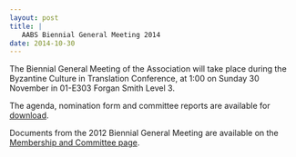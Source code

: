 ```yaml
---
layout: post
title: |
   AABS Biennial General Meeting 2014
date: 2014-10-30
---
```


The Biennial General Meeting of the Association will take place during
the Byzantine Culture in Translation Conference, at 1:00 on Sunday 30
November in 01-E303 Forgan Smith Level 3.

The agenda,
nomination form and committee reports are available for
[download](http://www.aabs.org.au/conferences/18th/biennial-general-meeting-2014/ "Biennial General Meeting 2014").

Documents
from the 2012 Biennial General Meeting are available on the [Membership
and Committee
page](http://www.aabs.org.au/members/ "Membership and Committee").
